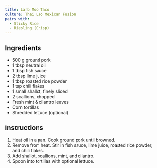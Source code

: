 ```yaml
---
title: Larb Moo Taco
culture: Thai Lao Mexican Fusion
pairs_with:
  - Sticky Rice
  - Riesling (Crisp)
---
```


## Ingredients
- 500 g ground pork
- 1 tbsp neutral oil
- 1 tbsp fish sauce
- 2 tbsp lime juice
- 1 tbsp roasted rice powder
- 1 tsp chili flakes
- 1 small shallot, finely sliced
- 2 scallions, chopped
- Fresh mint & cilantro leaves
- Corn tortillas
- Shredded lettuce (optional)

## Instructions
1. Heat oil in a pan. Cook ground pork until browned.
2. Remove from heat. Stir in fish sauce, lime juice, roasted rice powder, and chili flakes.
3. Add shallot, scallions, mint, and cilantro.
4. Spoon into tortillas with optional lettuce.
